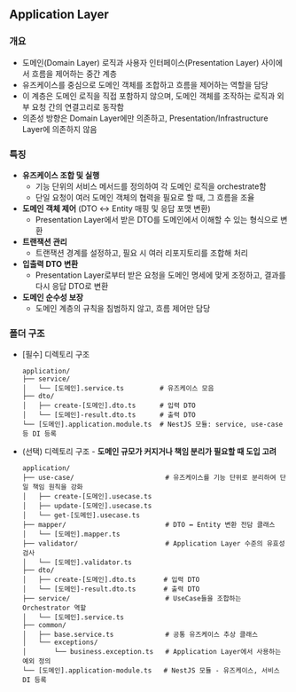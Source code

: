 ## Application Layer

### 개요
- 도메인(Domain Layer) 로직과 사용자 인터페이스(Presentation Layer) 사이에서 흐름을 제어하는 중간 계층
- 유즈케이스를 중심으로 도메인 객체를 조합하고 흐름을 제어하는 역할을 담당
- 이 계층은 도메인 로직을 직접 포함하지 않으며, 도메인 객체를 조작하는 로직과 외부 요청 간의 연결고리로 동작함
- 의존성 방향은 Domain Layer에만 의존하고, Presentation/Infrastructure Layer에 의존하지 않음

### 특징
- **유즈케이스 조합 및 실행**
  - 기능 단위의 서비스 메서드를 정의하여 각 도메인 로직을 orchestrate함
  - 단일 요청이 여러 도메인 객체의 협력을 필요로 할 때, 그 흐름을 조율
- **도메인 객체 제어** (DTO ↔ Entity 매핑 및 응답 포맷 변환)
  - Presentation Layer에서 받은 DTO를 도메인에서 이해할 수 있는 형식으로 변환
- **트랜잭션 관리**
  - 트랜잭션 경계를 설정하고, 필요 시 여러 리포지토리를 조합해 처리
- **입출력 DTO 변환**
  - Presentation Layer로부터 받은 요청을 도메인 명세에 맞게 조정하고, 결과를 다시 응답 DTO로 변환
- **도메인 순수성 보장**
  - 도메인 계층의 규칙을 침범하지 않고, 흐름 제어만 담당

### 폴더 구조
- [필수] 디렉토리 구조
  ```
  application/
  ├── service/
  │   └── [도메인].service.ts         # 유즈케이스 모음
  ├── dto/
  │   ├── create-[도메인].dto.ts      # 입력 DTO
  │   └── [도메인]-result.dto.ts      # 출력 DTO
  └── [도메인].application.module.ts  # NestJS 모듈: service, use-case 등 DI 등록
  ```
- (선택) 디렉토리 구조 - **도메인 규모가 커지거나 책임 분리가 필요할 때 도입 고려**
  ```
  application/
  ├── use-case/                       # 유즈케이스를 기능 단위로 분리하여 단일 책임 원칙을 강화
  │   ├── create-[도메인].usecase.ts
  │   ├── update-[도메인].usecase.ts
  │   └── get-[도메인].usecase.ts
  ├── mapper/                         # DTO ↔ Entity 변환 전담 클래스
  │   └── [도메인].mapper.ts
  ├── validator/                      # Application Layer 수준의 유효성 검사
  │   └── [도메인].validator.ts
  ├── dto/
  │   ├── create-[도메인].dto.ts       # 입력 DTO
  │   └── [도메인]-result.dto.ts       # 출력 DTO
  ├── service/                        # UseCase들을 조합하는 Orchestrator 역할
  │   └── [도메인].service.ts
  ├── common/
  │   ├── base.service.ts             # 공통 유즈케이스 추상 클래스
  │   └── exceptions/
  │       └── business.exception.ts   # Application Layer에서 사용하는 예외 정의
  └── [도메인].application-module.ts   # NestJS 모듈 - 유즈케이스, 서비스 DI 등록
  ```